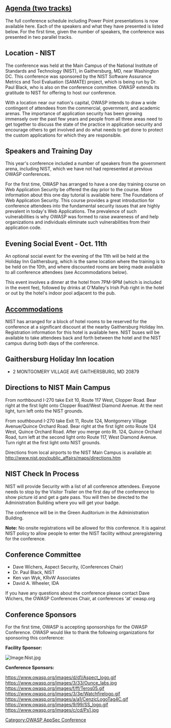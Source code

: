 ## [Agenda (two tracks)](AppSec_Washington_2005/Agenda "wikilink")

The full conference schedule including Power Point presentations is now
available here. Each of the speakers and what they have presented is
listed below. For the first time, given the number of speakers, the
conference was presented in two parallel tracks.

## Location - NIST

The conference was held at the Main Campus of the National Institute of
Standards and Technology (NIST), in Gaithersburg, MD, near Washington
DC. This conference was sponsored by the NIST Software Assurance Metrics
and Tool Evaluation (SAMATE) project, which is being run by Dr. Paul
Black, who is also on the conference committee. OWASP extends its
gratitude to NIST for offering to host our conference.

With a location near our nation's capital, OWASP intends to draw a wide
contingent of attendees from the commercial, government, and academic
arenas. The importance of application security has been growing
immensely over the past few years and people from all three areas need
to get together to discuss the state of the practice in application
security and encourage others to get involved and do what needs to get
done to protect the custom applications for which they are responsible.

## Speakers and Training Day

This year's conference included a number of speakers from the government
arena, including NIST, which we have not had represented at previous
OWASP conferences.

For the first time, OWASP has arranged to have a one day training course
on Web Application Security be offered the day prior to the course. More
information about this one day tutorial is available here: The
Foundations of Web Application Security. This course provides a great
introduction for conference attendees into the fundamental security
issues that are highly prevalent in today's Web Applications. The
prevalence of such vulnerabilities is why OWASP was formed to raise
awareness of and help organizations and individuals eliminate such
vulnerabilities from their application code.

## Evening Social Event - Oct. 11th

An optional social event for the evening of the 11th will be held at the
Holiday Inn Gaithersburg, which is the same location where the training
is to be held on the 10th, and where discounted rooms are being made
available to all conference attendees (see Accommodations below).

This event involves a dinner at the hotel from 7PM-9PM (which is
included in the event fee), followed by drinks at O'Malley's Irish Pub
right in the hotel or out by the hotel's indoor pool adjacent to the
pub.

## [Accommodations](AppSec_Washington_2005/Accommodations "wikilink")

NIST has arranged for a block of hotel rooms to be reserved for the
conference at a significant discount at the nearby Gaithersburg Holiday
Inn. Registration information for this hotel is available here. NIST
buses will be available to take attendees back and forth between the
hotel and the NIST campus during both days of the conference.

## Gaithersburg Holiday Inn location

  -
    2 MONTGOMERY VILLAGE AVE
    GAITHERSBURG, MD 20879

## Directions to NIST Main Campus

From northbound I-270 take Exit 10, Route 117 West, Clopper Road. Bear
right at the first light onto Clopper Road/West Diamond Avenue. At the
next light, turn left onto the NIST grounds.

From southbound I-270 take Exit 11, Route 124, Montgomery Village
Avenue/Quince Orchard Road. Bear right at the first light onto Route 124
West, Quince Orchard Road. After you merge onto Rt. 124, Quince Orchard
Road, turn left at the second light onto Route 117, West Diamond Avenue.
Turn right at the first light onto NIST grounds.

Directions from local airports to the NIST Main Campus is available at:
<http://www.nist.gov/public_affairs/maps/directions.htm>

## NIST Check In Process

NIST will provide Security with a list of all conference attendees.
Eveyone needs to stop by the Visitor Trailer on the first day of the
conference to show picture id and get a gate pass. You will then be
directed to the Administration Building where you will get your badge.

The conference will be in the Green Auditorium in the Administration
Building.

**Note:** No onsite registrations will be allowed for this conference.
It is against NIST policy to allow people to enter the NIST facility
without preregistering for the conference.

## Conference Committee

  - Dave Wichers, Aspect Security, (Conferences Chair)
  - Dr. Paul Black, NIST
  - Ken van Wyk, KRvW Associates
  - David A. Wheeler, IDA

If you have any questions about the conference please contact Dave
Wichers, the OWASP Conferences Chair, at conferences 'at' owasp.org

## Conference Sponsors

For the first time, OWASP is accepting sponsorships for the OWASP
Conference. OWASP would like to thank the following organizations for
sponsoring this conference:

**Facility Sponsor:**

![Image:Nist.jpg](Nist.jpg "Image:Nist.jpg")

**Conference Sponsors:**

[<https://www.owasp.org/images/d/d1/Aspect_logo.gif>](http://www.aspectsecurity.com)
[<https://www.owasp.org/images/3/33/Ounce_labs.jpg>](http://www.ouncelabs.com/)
[<https://www.owasp.org/images/f/ff/Teros05.gif>](http://www.teros.com/)
[<https://www.owasp.org/images/3/3e/Watchfirelogo.gif>](http://www.watchfire.com/products/webxm/security.aspx)
[<https://www.owasp.org/images/a/a1/CenzicLogoTag4C.gif>](http://www.cenzic.com/)
[<https://www.owasp.org/images/9/99/SS_logo.gif>](http://www.securesoftware.com/)
[<https://www.owasp.org/images/c/cd/Ps1.jpg>](http://www.parasoft.com/)

[Category:OWASP AppSec
Conference](Category:OWASP_AppSec_Conference "wikilink")